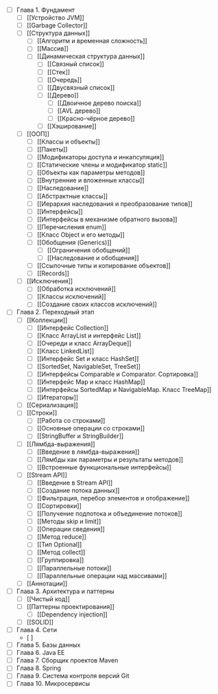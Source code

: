 - [ ]  Глава 1. Фундамент
	- [ ] [[Устройство JVM]]
	- [ ] [[Garbage Collector]]
	- [ ] [[Структура данных]]
		- [ ] [[Алгоритм и временная сложность]]
		- [ ] [[Массив]]
		- [ ] [[Динамическая структура данных]]
			- [ ] [[Связный список]] 
			- [ ] [[Стек]] 
			- [ ] [[Очередь]] 
			- [ ] [[Двусвязный список]]
			- [ ] [[Дерево]]
				- [ ] [[Двоичное дерево поиска]]
				- [ ] [[AVL дерево]]
				- [ ] [[Красно-чёрное дерево]]
			- [ ] [[Хэширование]]
	- [ ] [[ООП]]
		- [ ] [[Классы и объекты]]
		- [ ] [[Пакеты]]
		- [ ] [[Модификаторы доступа и инкапсуляция]]
		- [ ] [[Статические члены и модификатор static]]
		- [ ] [[Объекты как параметры методов]]
		- [ ] [[Внутренние и вложенные классы]]
		- [ ] [[Наследование]]
		- [ ] [[Абстрактные классы]]
		- [ ] [[Иерархия наследования и преобразование типов]]
		- [ ] [[Интерфейсы]]
		- [ ] [[Интерфейсы в механизме обратного вызова]]
		- [ ] [[Перечисления enum]]
		- [ ] [[Класс Object и его методы]]
		- [ ] [[Обобщения (Generics)]]
			- [ ] [[Ограничения обобщений]]
			- [ ] [[Наследование и обобщения]]
		- [ ] [[Ссылочные типы и копирование объектов]]
		- [ ] [[Records]]
	- [ ] [[Исключения]] 
		- [ ] [[Обработка исключений]]
		- [ ] [[Классы исключений]]
		- [ ] [[Создание своих классов исключений]]
- [ ] Глава 2. Переходный этап
	- [ ]  [[Коллекции]]
		- [ ] [[Интерфейс Collection]]
		- [ ] [[Класс ArrayList и интерфейс List]]
		- [ ] [[Очереди и класс ArrayDeque]]
		- [ ] [[Класс LinkedList]]
		- [ ] [[Интерфейс Set и класс HashSet]]
		- [ ] [[SortedSet, NavigableSet, TreeSet]]
		- [ ] [[Интерфейсы Comparable и Comparator. Сортировка]]
		- [ ] [[Интерфейс Map и класс HashMap]]
		- [ ] [[Интерфейсы SortedMap и NavigableMap. Класс TreeMap]]
		- [ ] [[Итераторы]]
	- [ ] [[Сериализация]]  
	- [ ] [[Строки]]
		- [ ] [[Работа со строками]]
		- [ ] [[Основные операции со строками]]
		- [ ] [[StringBuffer и StringBuilder]]
	- [ ] [[Лямбда-выражения]]
		- [ ] [[Введение в лямбда-выражения]]
		- [ ] [[Лямбды как параметры и результаты методов]]
		- [ ] [[Встроенные функциональные интерфейсы]]
	- [ ] [[Stream API]]
		- [ ] [[Введение в Stream API]]
		- [ ] [[Создание потока данных]]
		- [ ] [[Фильтрация, перебор элементов и отображение]]
		- [ ] [[Сортировки]]
		- [ ] [[Получение подпотока и объединение потоков]]
		- [ ] [[Методы skip и limit]]
		- [ ] [[Операции сведения]]
		- [ ] [[Метод reduce]]
		- [ ] [[Тип Optional]]
		- [ ] [[Метод collect]]
		- [ ] [[Группировка]]
		- [ ] [[Параллельные потоки]]
		- [ ] [[Параллельные операции над массивами]]
	- [ ] [[Аннотации]]
- [ ] Глава 3. Архитектура и паттерны
	- [ ] [[Чистый код]]
	- [ ] [[Паттерны проектирования]]
		- [ ] [[Dependency injection]]
	- [ ] [[SOLID]]
- [ ] Глава 4. Сети
	- [ ] 
- [ ] Глава 5. Базы данных 
- [ ] Глава 6. Java EE
- [ ] Глава 7. Сборщик проектов Maven
- [ ] Глава 8. Spring 
- [ ] Глава 9. Система контроля версий Git 
- [ ] Глава 10. Микросервисы